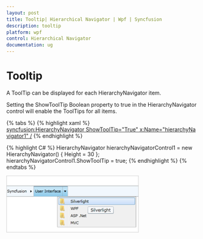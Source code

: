 ```yaml
---
layout: post
title: Tooltip| Hierarchical Navigator | Wpf | Syncfusion
description: tooltip
platform: wpf
control: Hierarchical Navigator
documentation: ug
---
```


# Tooltip

A ToolTip can be displayed for each HierarchyNavigator item.

Setting the ShowToolTip Boolean property to true in the HierarchyNavigator control will enable the ToolTips for all items.

{% tabs %}
{% highlight xaml %}
<syncfusion:HierarchyNavigator ShowToolTip="True" x:Name="hierarchyNavigator1" />
{% endhighlight %}

{% highlight C# %}
HierarchyNavigator hierarchyNavigatorControl1 = new HierarchyNavigator()
 { Height = 30 };
 hierarchyNavigatorControl1.ShowToolTip = true;
 {% endhighlight %}
{% endtabs %}


![](Tooltip_images/Tooltip_img1.png)



